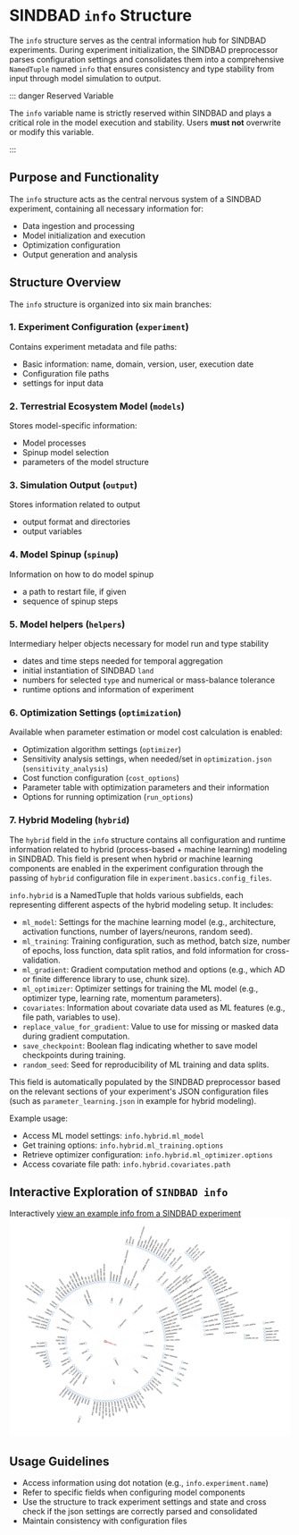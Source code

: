 # SINDBAD `info` Structure

The `info` structure serves as the central information hub for SINDBAD experiments. During experiment initialization, the SINDBAD preprocessor parses configuration settings and consolidates them into a comprehensive `NamedTuple` named `info` that ensures consistency and type stability from input through model simulation to output.

::: danger Reserved Variable

The `info` variable name is strictly reserved within SINDBAD and plays a critical role in the model execution and stability. Users **must not** overwrite or modify this variable.

:::

## Purpose and Functionality

The `info` structure acts as the central nervous system of a SINDBAD experiment, containing all necessary information for:
- Data ingestion and processing
- Model initialization and execution
- Optimization configuration
- Output generation and analysis

## Structure Overview

The `info` structure is organized into six main branches:

### 1. Experiment Configuration (`experiment`)
Contains experiment metadata and file paths:
- Basic information: name, domain, version, user, execution date
- Configuration file paths
- settings for input data

### 2. Terrestrial Ecosystem Model (`models`)
Stores model-specific information:
- Model processes
- Spinup model selection
- parameters of the model structure

### 3. Simulation Output (`output`)
Stores information related to output
- output format and directories
- output variables

### 4. Model Spinup (`spinup`)
Information on how to do model spinup
- a path to restart file, if given
- sequence of spinup steps

### 5. Model helpers (`helpers`)
Intermediary helper objects necessary for model run and type stability
- dates and time steps needed for temporal aggregation
- initial instantiation of SINDBAD `land`
- numbers for selected `type` and numerical or mass-balance tolerance
- runtime options and information of experiment

### 6. Optimization Settings (`optimization`)
Available when parameter estimation or model cost calculation is enabled:
- Optimization algorithm settings (`optimizer`)
- Sensitivity analysis settings, when needed/set in `optimization.json` (`sensitivity_analysis`)
- Cost function configuration (`cost_options`)
- Parameter table with optimization parameters and their information
- Options for running optimization (`run_options`)

### 7. Hybrid Modeling (`hybrid`)

The `hybrid` field in the `info` structure contains all configuration and runtime information related to hybrid (process-based + machine learning) modeling in SINDBAD. This field is present when hybrid or machine learning components are enabled in the experiment configuration through the passing of `hybrid` configuration file in `experiment.basics.config_files`.

`info.hybrid` is a NamedTuple that holds various subfields, each representing different aspects of the hybrid modeling setup. It includes:

- `ml_model`: Settings for the machine learning model (e.g., architecture, activation functions, number of layers/neurons, random seed).
- `ml_training`: Training configuration, such as method, batch size, number of epochs, loss function, data split ratios, and fold information for cross-validation.
- `ml_gradient`: Gradient computation method and options (e.g., which AD or finite difference library to use, chunk size).
- `ml_optimizer`: Optimizer settings for training the ML model (e.g., optimizer type, learning rate, momentum parameters).
- `covariates`: Information about covariate data used as ML features (e.g., file path, variables to use).
- `replace_value_for_gradient`: Value to use for missing or masked data during gradient computation.
- `save_checkpoint`: Boolean flag indicating whether to save model checkpoints during training.
- `random_seed`: Seed for reproducibility of ML training and data splits.

This field is automatically populated by the SINDBAD preprocessor based on the relevant sections of your experiment's JSON configuration files (such as `parameter_learning.json` in example for hybrid modeling).

Example usage:
- Access ML model settings: `info.hybrid.ml_model`
- Get training options: `info.hybrid.ml_training.options`
- Retrieve optimizer configuration: `info.hybrid.ml_optimizer.options`
- Access covariate file path: `info.hybrid.covariates.path`


## Interactive Exploration of `SINDBAD info`
Interactively [view an example info from a SINDBAD experiment](http://sindbad-mdi.org/pages/concept/sindbad_info/sindbad_info.html)
![SINDBAD info](../../assets/sindbad_info.png)

## Usage Guidelines

- Access information using dot notation (e.g., `info.experiment.name`)
- Refer to specific fields when configuring model components
- Use the structure to track experiment settings and state and cross check if the json settings are correctly parsed and consolidated
- Maintain consistency with configuration files